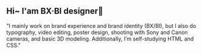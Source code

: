 ## Hi~ I'am BX·BI designer👋

"I mainly work on brand experience and brand identity (BX/BI), but I also do typography, video editing, poster design, shooting with Sony and Canon cameras, and basic 3D modeling. Additionally, I’m self-studying HTML and CSS."



<!--
**de4ignersobo/de4ignersobo** is a ✨ _special_ ✨ repository because its `README.md` (this file) appears on your GitHub profile.

Here are some ideas to get you started:

- 🔭 I’m currently working on ...
- 🌱 I’m currently learning ...
- 👯 I’m looking to collaborate on ...
- 🤔 I’m looking for help with ...
- 💬 Ask me about ...
- 📫 How to reach me: ...
- 😄 Pronouns: ...
- ⚡ Fun fact: ...
-->
